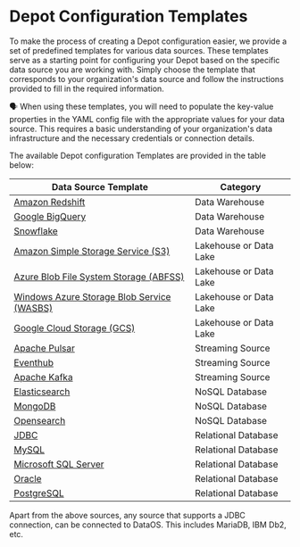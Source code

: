 # Depot Configuration Templates

To make the process of creating a Depot configuration easier, we provide a set of predefined templates for various data sources. These templates serve as a starting point for configuring your Depot based on the specific data source you are working with. Simply choose the template that corresponds to your organization's data source and follow the instructions provided to fill in the required information.

<aside class=callout>

🗣️ When using these templates, you will need to populate the key-value properties in the YAML config file with the appropriate values for your data source. This requires a basic understanding of your organization's data infrastructure and the necessary credentials or connection details.

</aside>

The available Depot configuration Templates are provided in the table below:

<center>

| **Data Source Template**                                              | **Category**           |
| --------------------------------------------------------- | ------------------ |
| [Amazon Redshift](./depot_config_templates/amazon_redshift.md)       | Data Warehouse     |
| [Google BigQuery](./depot_config_templates/google_bigquery.md)       | Data Warehouse     |
| [Snowflake](./depot_config_templates/snowflake.md)                 | Data Warehouse     |
| [Amazon Simple Storage Service (S3)](./depot_config_templates/amazon_s3.md)       | Lakehouse or Data Lake          |
| [Azure Blob File System Storage (ABFSS)](./depot_config_templates/azure_abfss.md) | Lakehouse or Data Lake          |
| [Windows Azure Storage Blob Service (WASBS)](./depot_config_templates/azure_wasbs.md) | Lakehouse or Data Lake          |
| [Google Cloud Storage (GCS)](./depot_config_templates/google_gcs.md)           | Lakehouse or Data Lake          |
| [Apache Pulsar](./depot_config_templates/apache_pulsar.md)              | Streaming Source   |
| [Eventhub](./depot_config_templates/eventhub.md)                       | Streaming Source   |
| [Apache Kafka](./depot_config_templates/kafka.md)                       | Streaming Source   |
| [Elasticsearch](./depot_config_templates/elasticsearch.md)          | NoSQL Database     |
| [MongoDB](./depot_config_templates/mongodb.md)                     | NoSQL Database     |
| [Opensearch](./depot_config_templates/opensearch.md)               | NoSQL Database     |
| [JDBC](./depot_config_templates/jdbc.md)                         | Relational Database |
| [MySQL](./depot_config_templates/mysql.md)                       | Relational Database |
| [Microsoft SQL Server](./depot_config_templates/microsoft_sql_server.md) | Relational Database |
| [Oracle](./depot_config_templates/oracle.md)                     | Relational Database |
| [PostgreSQL](./depot_config_templates/postgresql.md)             | Relational Database |

</center>

Apart from the above sources, any source that supports a JDBC connection, can be connected to DataOS. This includes MariaDB, IBM Db2, etc.

